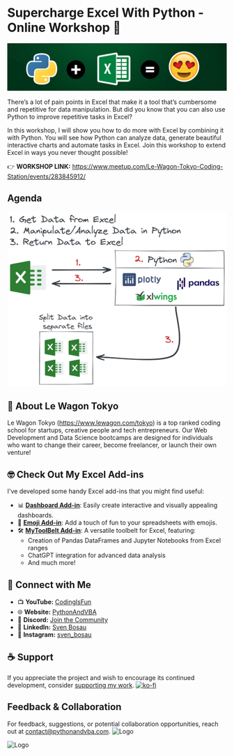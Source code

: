 # Supercharge Excel With Python - Online Workshop 💪

![Header](https://github.com/Sven-Bo/supercharge-excel-workshop/raw/master/images/banner.png)

There’s a lot of pain points in Excel that make it a tool that’s cumbersome and repetitive for data manipulation. But did you know that you can also use Python to improve repetitive tasks in Excel?

In this workshop, I will show you how to do more with Excel by combining it with Python. You will see how Python can analyze data, generate beautiful interactive charts and automate tasks in Excel. Join this workshop to extend Excel in ways you never thought possible!

👉 **WORKSHOP LINK:** https://www.meetup.com/Le-Wagon-Tokyo-Coding-Station/events/283845912/

## Agenda
![Agenda](https://github.com/Sven-Bo/supercharge-excel-workshop/raw/master/images/agenda.png)


## 🚀 About Le Wagon Tokyo

Le Wagon Tokyo (https://www.lewagon.com/tokyo) is a top ranked coding school for startups, creative people and tech entrepreneurs.
Our Web Development and Data Science bootcamps are designed for individuals who want to change their career, become freelancer, or launch their own venture!

## 🤓 Check Out My Excel Add-ins
I've developed some handy Excel add-ins that you might find useful:

- 📊 **[Dashboard Add-in](https://pythonandvba.com/grafly)**: Easily create interactive and visually appealing dashboards.
- 🤪 **[Emoji Add-in](https://pythonandvba.com/emojify)**: Add a touch of fun to your spreadsheets with emojis.
- 🛠️ **[MyToolBelt Add-in](https://pythonandvba.com/mytoolbelt)**: A versatile toolbelt for Excel, featuring:
  - Creation of Pandas DataFrames and Jupyter Notebooks from Excel ranges
  - ChatGPT integration for advanced data analysis
  - And much more!

## 🤝 Connect with Me
- 📺 **YouTube:** [CodingIsFun](https://youtube.com/c/CodingIsFun)
- 🌐 **Website:** [PythonAndVBA](https://pythonandvba.com)
- 💬 **Discord:** [Join the Community](https://pythonandvba.com/discord)
- 💼 **LinkedIn:** [Sven Bosau](https://www.linkedin.com/in/sven-bosau/)
- 📸 **Instagram:** [sven_bosau](https://www.instagram.com/sven_bosau/)

## ☕ Support 
If you appreciate the project and wish to encourage its continued development, consider [supporting my work](https://pythonandvba.com/coffee-donation).
[![ko-fi](https://ko-fi.com/img/githubbutton_sm.svg)](https://pythonandvba.com/coffee-donation)

## Feedback & Collaboration
For feedback, suggestions, or potential collaboration opportunities, reach out at contact@pythonandvba.com.
![Logo](https://www.pythonandvba.com/banner-img)

![Logo](https://www.pythonandvba.com/banner-img)


